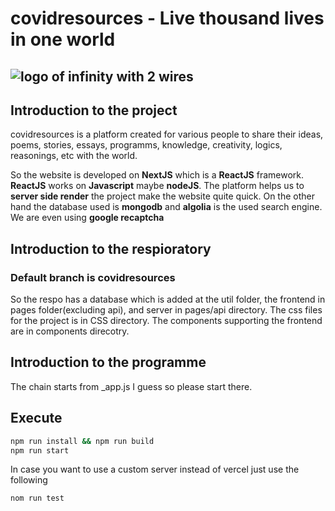 # covidresources - Live thousand lives in one world

## ![logo of infinity with 2 wires](https://www.covidresources.me/logo.png "logo")

## Introduction to the project

covidresources is a platform created for various people to share their ideas, poems, stories, essays, programms, knowledge, creativity, logics, reasonings, etc with the world.

So the website is developed on **NextJS** which is a **ReactJS** framework. **ReactJS** works on **Javascript** maybe **nodeJS**. The platform helps us to **server side render** the project make the website quite quick. On the other hand the database used is **mongodb** and **algolia** is the used search engine. We are even using **google recaptcha**

## Introduction to the respioratory

### Default branch is covidresources

So the respo has a database which is added at the util folder, the frontend in pages folder(excluding api), and server in pages/api directory. The css files for the project is in CSS directory. The components supporting the frontend are in components direcotry.

## Introduction to the programme

The chain starts from \_app.js I guess so please start there.

## Execute

```bash
npm run install && npm run build
npm run start
```

In case you want to use a custom server instead of vercel just use the following

```bash
nom run test
```
